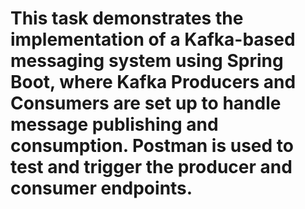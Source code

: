 # This task demonstrates the implementation of a Kafka-based messaging system using Spring Boot, where Kafka Producers and Consumers are set up to handle message publishing and consumption. Postman is used to test and trigger the producer and consumer endpoints.
